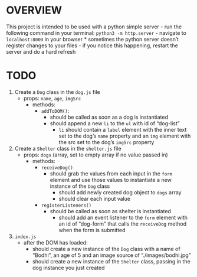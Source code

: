 OVERVIEW
========

This project is intended to be used with a python simple server - run the following command in your terminal: `python3 -m http.server` - navigate to `localhost:8000` in your browser \* sometimes the python server doesn’t register changes to your files - if you notice this happening, restart the server and do a hard refresh

TODO
====

1.  Create a `Dog` class in the `dog.js` file
    -   props: `name`, `age`, `imgSrc`
        -   methods:
            -   `addToDOM()`:
                -   should be called as soon as a dog is instantiated
                -   should append a new `li` to the `ul` with id of “dog-list”
                    -   `li` should contain a `label` element with the inner text set to the dog’s `name` property and an `img` element with the src set to the dog’s `imgSrc` property
2.  Create a `Shelter` class in the `shelter.js` file
    -   props: `dogs` (array, set to empty array if no value passed in)
        -   methods:
            -   `receiveDog()`
                -   should grab the values from each input in the `form` element and use those values to instantiate a new instance of the `Dog` class
                    -   should add newly created dog object to `dogs` array
                    -   should clear each input value
            -   `registerListeners()`
                -   should be called as soon as shelter is instantiated
                    -   should add an event listener to the `form` element with an id of “dog-form” that calls the `receiveDog` method when the form is submitted
3.  `index.js`
    -   after the DOM has loaded:
        -   should create a new instance of the `Dog` class with a name of “Bodhi”, an age of 5 and an image source of “./images/bodhi.jpg”
        -   should create a new instance of the `Shelter` class, passing in the dog instance you just created
